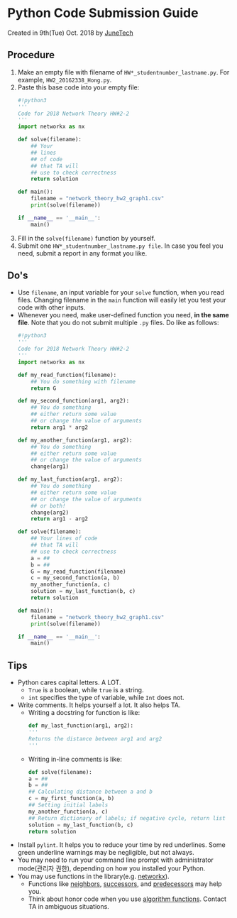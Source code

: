 # Python Code Submission Guide

Created in 9th(Tue) Oct. 2018 by [JuneTech](mailto:hongjt3000@postech.ac.kr)

## Procedure

1. Make an empty file with filename of `HW*_studentnumber_lastname.py`.
   For example, `HW2_20162338_Hong.py`.
1. Paste this base code into your empty file:
    ```py
    #!python3
    '''
    Code for 2018 Network Theory HW#2-2
    '''
    import networkx as nx

    def solve(filename):
        ## Your
        ## lines
        ## of code
        ## that TA will
        ## use to check correctness
        return solution

    def main():
        filename = "network_theory_hw2_graph1.csv"
        print(solve(filename))

    if __name__ == '__main__':
        main()
    ```
1. Fill in the `solve(filename)` function by yourself.
1. Submit one `HW*_studentnumber_lastname.py file`.
   In case you feel you need, submit a report in any format you like.

## Do's

- Use `filename`, an input variable for your `solve` function, when you read files. Changing filename in the `main` function will easily let you test your code with other inputs.
- Whenever you need, make user-defined function you need, **in the same file**. Note that you do not submit multiple `.py` files. Do like as follows:
    ```py
    #!python3
    '''
    Code for 2018 Network Theory HW#2-2
    '''
    import networkx as nx

    def my_read_function(filename):
        ## You do something with filename
        return G

    def my_second_function(arg1, arg2):
        ## You do something
        ## either return some value
        ## or change the value of arguments
        return arg1 * arg2

    def my_another_function(arg1, arg2):
        ## You do something
        ## either return some value
        ## or change the value of arguments
        change(arg1)

    def my_last_function(arg1, arg2):
        ## You do something
        ## either return some value
        ## or change the value of arguments
        ## or both!
        change(arg2)
        return arg1 - arg2

    def solve(filename):
        ## Your lines of code
        ## that TA will
        ## use to check correctness
        a = ##
        b = ##
        G = my_read_function(filename)
        c = my_second_function(a, b)
        my_another_function(a, c)
        solution = my_last_function(b, c)
        return solution

    def main():
        filename = "network_theory_hw2_graph1.csv"
        print(solve(filename))

    if __name__ == '__main__':
        main()
    ```

## Tips

- Python cares capital letters. A LOT.
  - `True` is a boolean, while `true` is a string.
  - `int` specifies the type of variable, while `Int` does not.
- Write comments. It helps yourself a lot. It also helps TA.
  - Writing a docstring for function is like:
    ```py
    def my_last_function(arg1, arg2):
    '''
    Returns the distance between arg1 and arg2
    '''
    ```
  - Writing in-line comments is like:
    ```py
    def solve(filename):
    a = ##
    b = ##
    ## Calculating distance between a and b
    c = my_first_function(a, b)
    ## Setting initial labels
    my_another_function(a, c)
    ## Return dictionary of labels; if negative cycle, return list
    solution = my_last_function(b, c)
    return solution
    ```
- Install `pylint`. It helps you to reduce your time by red underlines.
  Some green underline warnings may be negligible, but not always.
- You may need to run your command line prompt with administrator mode(관리자 권한), depending on how you installed your Python.
- You may use functions in the library(e.g. [networkx](https://networkx.github.io/documentation/stable/)).
  - Functions like [neighbors](https://networkx.github.io/documentation/stable/reference/generated/networkx.classes.function.neighbors.html#networkx.classes.function.neighbors), [successors](https://networkx.github.io/documentation/stable/reference/classes/generated/networkx.DiGraph.successors.html#networkx.DiGraph.successors), and [predecessors](https://networkx.github.io/documentation/stable/reference/classes/generated/networkx.DiGraph.predecessors.html#networkx.DiGraph.predecessors) may help you.
  - Think about honor code when you use [algorithm functions](https://networkx.github.io/documentation/stable/reference/algorithms/index.html). Contact TA in ambiguous situations.
